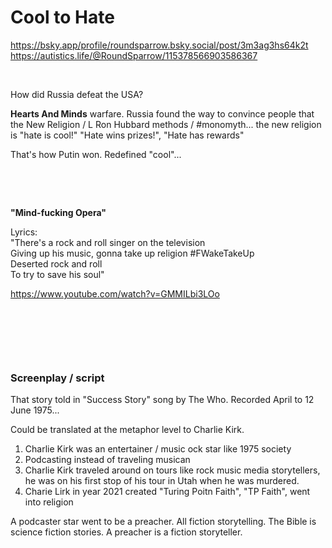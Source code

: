 # Cool to Hate

https://bsky.app/profile/roundsparrow.bsky.social/post/3m3ag3hs64k2t     
https://autistics.life/@RoundSparrow/115378566903586367

&nbsp;

How did Russia defeat the USA?

**Hearts And Minds** warfare. Russia found the way to convince people that the New Religion / L Ron Hubbard methods / #monomyth... the new religion is "hate is cool!" "Hate wins prizes!", "Hate has rewards"

That's how Putin won. Redefined "cool"...

&nbsp;

&nbsp;

**"Mind-fucking Opera"**

Lyrics:     
"There's a rock and roll singer on the television      
Giving up his music, gonna take up religion  #FWakeTakeUp    
Deserted rock and roll   
To try to save his soul"   

https://www.youtube.com/watch?v=GMMILbi3LOo

&nbsp;

&nbsp;

&nbsp;

### Screenplay / script

That story told in "Success Story" song by The Who. Recorded April to 12 June 1975...

Could be translated at the metaphor level to Charlie Kirk.

1. Charlie Kirk was an entertainer / music ock star like 1975 society
2. Podcasting instead of traveling musican
3. Charlie Kirk traveled around on tours like rock music media storytellers, he was on his first stop of his tour in Utah when he was murdered.
4. Charie Lirk in year 2021 created "Turing Poitn Faith", "TP Faith", went into religion

A podcaster star went to be a preacher. All fiction storytelling. The Bible is science fiction stories. A preacher is a fiction storyteller.

